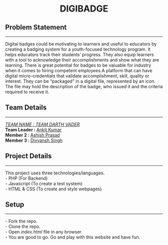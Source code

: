 <h1 align="center">DIGIBADGE</h1>

<h2>Problem Statement</h2>
<hr>
Digital badges could be motivating to learners and useful to educators by creating a badging system for a youth-focused technology program. It helps educators track their students’ progress. They also equip learners with a tool to acknowledge their accomplishments and show what they are learning. There is great potential for badges to be valuable for industry when it comes to hiring competent employees.A platform that can have digital micro-credentials that validate accomplishment, skill, quality or interest. They can be “packaged” in a digital file, represented by an icon. The file may hold the description of the badge, who issued it and the criteria required to receive it.

<h2>Team Details</h2>
<hr>
<em><u>TEAM NAME : TEAM DARTH VADER</u></em><br>
<b>Team Leader : </b><a href="mailto:ankitkumar.adi13@gmail.com">Ankit Kumar</a> <br>
<b>Member 2 : </b><a href="mailto:prasad.ashish162@gmail.com">Ashish Prasad</a> <br>
<b>Member 3 : </b><a href="mailto:singh.divyansh1802@gmail.com">Divyansh Singh</a> <br>

<h2>Project Details</h2>
<hr>
This project uses three technologies/languages. <br>
- PHP (For Backend) <br>
- Javascript (To create a test system) <br>
- HTML & CSS (To create and style webpages) <br>

<h2>Setup</h2>
<hr>
- Fork the repo. <br>
- Clone the repo. <br>
- Open <em>index.html</em> file in any browser. <br>
- You are good to go. Go and play with this website and have fun. <br>
